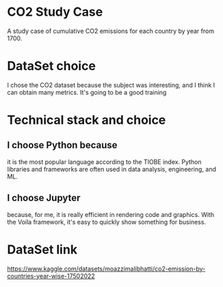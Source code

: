 # CO2 Study Case
A study case of cumulative CO2 emissions for each country by year from 1700.

# DataSet choice
I chose the CO2 dataset because the subject was interesting, and I think I can obtain many metrics. It's going to be a good training

# Technical stack and choice
## I choose Python because
 it is the most popular language according to the TIOBE index.
 Python libraries and frameworks are often used in data analysis, engineering, and ML.
## I choose Jupyter
 because, for me, it is really efficient in rendering code and graphics.
 With the Voila framework, it's easy to quickly show something for business.

# DataSet link
https://www.kaggle.com/datasets/moazzimalibhatti/co2-emission-by-countries-year-wise-17502022
